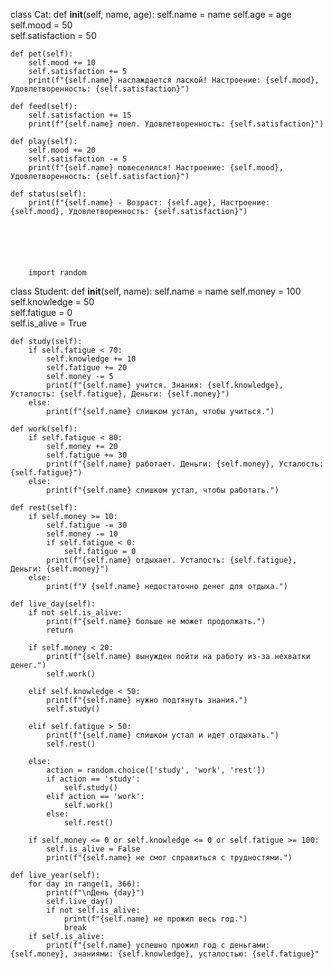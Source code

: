 class Cat:
    def __init__(self, name, age):
        self.name = name
        self.age = age
        self.mood = 50  
        self.satisfaction = 50 

    def pet(self):
        self.mood += 10
        self.satisfaction += 5
        print(f"{self.name} наслаждается лаской! Настроение: {self.mood}, Удовлетворенность: {self.satisfaction}")

    def feed(self):
        self.satisfaction += 15
        print(f"{self.name} поел. Удовлетворенность: {self.satisfaction}")

    def play(self):
        self.mood += 20
        self.satisfaction -= 5
        print(f"{self.name} повеселился! Настроение: {self.mood}, Удовлетворенность: {self.satisfaction}")

    def status(self):
        print(f"{self.name} - Возраст: {self.age}, Настроение: {self.mood}, Удовлетворенность: {self.satisfaction}")






        import random

class Student:
    def __init__(self, name):
        self.name = name
        self.money = 100  
        self.knowledge = 50  
        self.fatigue = 0  
        self.is_alive = True 

    def study(self):
        if self.fatigue < 70:
            self.knowledge += 10
            self.fatigue += 20
            self.money -= 5  
            print(f"{self.name} учится. Знания: {self.knowledge}, Усталость: {self.fatigue}, Деньги: {self.money}")
        else:
            print(f"{self.name} слишком устал, чтобы учиться.")

    def work(self):
        if self.fatigue < 80:
            self.money += 20
            self.fatigue += 30
            print(f"{self.name} работает. Деньги: {self.money}, Усталость: {self.fatigue}")
        else:
            print(f"{self.name} слишком устал, чтобы работать.")

    def rest(self):
        if self.money >= 10:
            self.fatigue -= 30
            self.money -= 10
            if self.fatigue < 0:
                self.fatigue = 0
            print(f"{self.name} отдыхает. Усталость: {self.fatigue}, Деньги: {self.money}")
        else:
            print(f"У {self.name} недостаточно денег для отдыха.")

    def live_day(self):
        if not self.is_alive:
            print(f"{self.name} больше не может продолжать.")
            return

        if self.money < 20:
            print(f"{self.name} вынужден пойти на работу из-за нехватки денег.")
            self.work()

        elif self.knowledge < 50:
            print(f"{self.name} нужно подтянуть знания.")
            self.study()

        elif self.fatigue > 50:
            print(f"{self.name} слишком устал и идет отдыхать.")
            self.rest()

        else:
            action = random.choice(['study', 'work', 'rest'])
            if action == 'study':
                self.study()
            elif action == 'work':
                self.work()
            else:
                self.rest()

        if self.money <= 0 or self.knowledge <= 0 or self.fatigue >= 100:
            self.is_alive = False
            print(f"{self.name} не смог справиться с трудностями.")

    def live_year(self):
        for day in range(1, 366):
            print(f"\nДень {day}")
            self.live_day()
            if not self.is_alive:
                print(f"{self.name} не прожил весь год.")
                break
        if self.is_alive:
            print(f"{self.name} успешно прожил год с деньгами: {self.money}, знаниями: {self.knowledge}, усталостью: {self.fatigue}"
